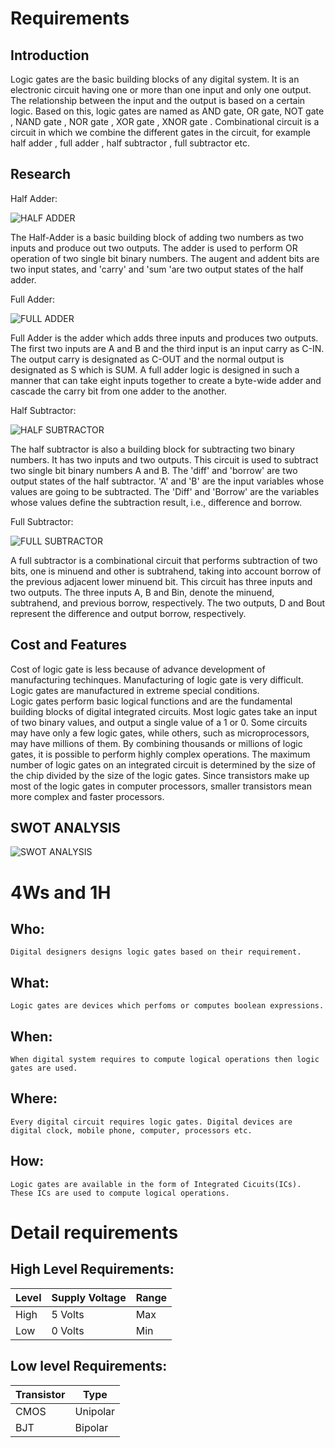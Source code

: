 # Requirements
## Introduction
	
  Logic gates are the basic building blocks of any digital system. It is an electronic circuit having one or more than one input and only one output. The relationship between the input and the output is based on a certain logic. Based on this, logic gates are named as AND gate, OR gate, NOT gate , NAND gate , NOR gate , XOR gate , XNOR gate .
	Combinational circuit is a circuit in which we combine the different gates in the circuit, for example half adder , full adder , half subtractor , full subtractor etc.

## Research
Half Adder:

![HALF ADDER]( https://www.researchgate.net/profile/Mahendra-Vucha-2/publication/261284864/figure/tbl1/AS:668856435630090@1536479209369/Truth-table-for-half-adder.png )

  The Half-Adder is a basic building block of adding two numbers as two inputs and produce out two outputs. 
	The adder is used to perform OR operation of two single bit binary numbers. 
	The augent and addent bits are two input states, and 'carry' and 'sum 'are two output states of the half adder.

Full Adder:

![FULL ADDER]( https://media.geeksforgeeks.org/wp-content/uploads/20201009113442/outputonlinepngtools4.png )

 Full Adder is the adder which adds three inputs and produces two outputs. The first two inputs are A and B and the third input is an input carry as C-IN. The output carry is   designated as C-OUT and the normal output is designated as S which is SUM.
	A full adder logic is designed in such a manner that can take eight inputs together to create a byte-wide adder and cascade the carry bit from one adder to the another.

Half Subtractor:

![HALF SUBTRACTOR]( https://static.javatpoint.com/tutorial/digital-electronics/images/half-subtractor2.png )

The half subtractor is also a building block for subtracting two binary numbers. It has two inputs and two outputs. This circuit is used to subtract two single bit binary numbers A and B. The 'diff' and 'borrow' are two output states of the half subtractor.
	'A' and 'B' are the input variables whose values are going to be subtracted.
	The 'Diff' and 'Borrow' are the variables whose values define the subtraction result, i.e., difference and borrow.
	
Full Subtractor:

![FULL SUBTRACTOR]( https://electricalvoice.com/wp-content/uploads/2018/05/full-subtractor-truth-table.jpg )

 A full subtractor is a combinational circuit that performs subtraction of two bits, one is minuend and other is subtrahend, taking into account borrow of the previous adjacent lower minuend bit. 
	This circuit has three inputs and two outputs. The three inputs A, B and Bin, denote the minuend, subtrahend, and previous borrow, respectively.
	The two outputs, D and Bout represent the difference and output borrow, respectively.
	
## Cost and Features
   Cost of logic gate is less because of advance development of manufacturing techinques. Manufacturing of logic gate is very difficult. Logic gates are manufactured in extreme special conditions. 	
   Logic gates perform basic logical functions and are the fundamental building blocks of digital integrated circuits. Most logic gates take an input of two binary values, and output a single value of a 1 or 0. Some circuits may have only a few logic gates, while others, such as microprocessors, may have millions of them.
   By combining thousands or millions of logic gates, it is possible to perform highly complex operations. The maximum number of logic gates on an integrated circuit is determined by the size of the chip divided by the size of the logic gates. Since transistors make up most of the logic gates in computer processors, smaller transistors mean more complex and faster processors.
 
## SWOT ANALYSIS

![SWOT ANALYSIS](https://user-images.githubusercontent.com/80352730/114198644-2cfc0480-9971-11eb-9ae4-3d0904169df5.jpg)

# 4Ws and 1H

## Who:

	Digital designers designs logic gates based on their requirement.

## What:

	Logic gates are devices which perfoms or computes boolean expressions.

## When:

	When digital system requires to compute logical operations then logic gates are used. 

## Where:

	Every digital circuit requires logic gates. Digital devices are digital clock, mobile phone, computer, processors etc.

## How:

	Logic gates are available in the form of Integrated Cicuits(ICs). These ICs are used to compute logical operations.

# Detail requirements

## High Level Requirements:

Level  | Supply Voltage  | Range
-------| ----------------|--------
High   | 5 Volts         |  Max
Low    | 0 Volts         |  Min

##  Low level Requirements:


Transistor  |  Type  
------------|------------
   CMOS     | Unipolar 
   BJT      | Bipolar  
   



